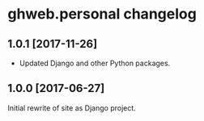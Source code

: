 # ghweb.personal changelog

## 1.0.1 [2017-11-26]

- Updated Django and other Python packages.

## 1.0.0 [2017-06-27]

Initial rewrite of site as Django project.
